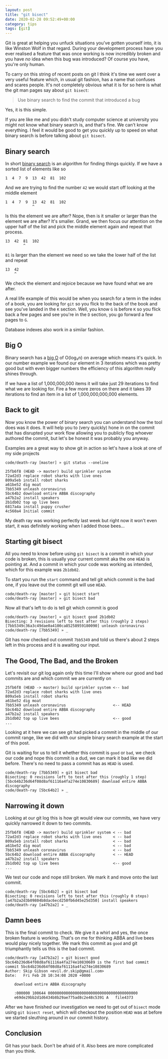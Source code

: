 ```yaml
---
layout: post
title: "git bisect"
date: 2020-02-28 09:52:49+00:00
category: tips
tags: [git]
---
```


Git is great at helping you unfuck situations you've gotten yourself into, it is
like Winston Wolf in that regard. During your development process have you ever
realised a feature that was once working is now incredibly broken and you have
_no_ idea when this bug was introduced? Of course you have, you're only human.

To carry on this string of recent posts on git I think it's time we went over a very
useful feature which, in usual git fashion, has a name that confuses and scares
people. It's not completely obvious what it is for so here is what the git man
pages say about `git bisect`:

> Use binary search to find the commit that introduced a bug

Yes, it is this simple.

If you are like me and you didn't study computer science at university you might
not know what binary search is, and that's fine. We can't know everything. I feel
it would be good to get you quickly up to speed on what binary search is before
talking about `git bisect`.

## Binary search

In short [binary search](https://en.wikipedia.org/wiki/Tree_sort) is an
algorithm for finding things quickly. If we have a sorted list of elements like
so

```
1  4  7  9  13  42  81  102
```

And we are trying to find the number `42` we would start off looking at the
middle element

```
1  4  7  9  13  42  81  102
            ^
```

Is this the element we are after? Nope, then is it smaller or larger than the
element we are after? It's smaller. Grand, we then focus our attention on the
upper half of the list and pick the middle element again and repeat that
process.


```
13  42  81  102
        ^
```

`81` is larger than the element we need so we take the lower half of the list
and repeat


```
13  42
    ^
```

We check the element and rejoice because we have found what we are after.

A real life example of this would be when you search for a term in the index of
a book, you are looking for `git` so you flick to the back of the book and see
you've landed in the `K` section. Well,  you know `G` is before `K` so you flick
back a few pages and see you're in the `D` section, you go forward a few pages
to `G`.

Database indexes also work in a similar fashion.

## Big O

Binary search has a [big O](https://en.wikipedia.org/wiki/Big_O_notation) of
O(log₂n) on average which means it's quick. In our number example we found our
element in 3 iterations which was pretty good but with even bigger numbers the
efficiency of this algorithm really shines through.

If we have a list of 1,000,000,000 items it will take just 29 iterations to find
what we are looking for. Fire a few more zeros on there and it takes 39
iterations to find an item in a list of 1,000,000,000,000 elements.

## Back to git

Now you know the power of binary search you can understand how the tool does was
it does. It will help you to (very quickly) hone in on the commit that has disrupted
your work flow allowing you to publicly flog whoever authored the commit, but
let's be honest it was probably you anyway.

Examples are a great way to show git in action so let's have a look at one of my
side projects

```
code/death-ray [master] » git status --oneline

25fb6f8 (HEAD -> master) build sprinkler system
72ad2d3 replace robot sharks with live ones
809a5eb install robot sharks
a61be52 dig moat
7bb5349 unleash coronavirus
5bc64b2 download entire ABBA discography
a47b2a2 install speakers
2b1db02 top up live bees
6817a4a install puppy crusher
4c560a4 Initial commit
```

My death ray was working perfectly last week but right now it won't even start,
it was definitely working when I added those bees...

## Starting git bisect

All you need to know before using `git bisect` is a commit in which your code is
broken, this is usually your current commit aka the one `HEAD` is pointing at.
And a commit in which your code was working as intended, which for this example
was `2b1db02`.

To start you run the `start` command and tell git which commit is the bad one,
if you leave out the commit git will use `HEAD`.

```
code/death-ray [master] » git bisect start
code/death-ray [master] » git bisect bad
```

Now all that's left to do is tell git which commit is good

```
code/death-ray [master] » git bisect good 2b1db02
Bisecting: 3 revisions left to test after this (roughly 2 steps)
[7bb5349c36a3c49dae0a4100ca85258959180090] unleash coronavirus
code/death-ray [7bb5349] » _
```

Git has now checked out commit `7bb5349` and told us there's about 2 steps left
in this process and it is awaiting our input.

## The Good, The Bad, and the Broken

Let's revisit our git log again only this time I'll show where our good and bad
commits are and which commit we are currently on

```
25fb6f8 (HEAD -> master) build sprinkler system <-- bad
72ad2d3 replace robot sharks with live ones
809a5eb install robot sharks
a61be52 dig moat
7bb5349 unleash coronavirus                     <-- HEAD
5bc64b2 download entire ABBA discography
a47b2a2 install speakers
2b1db02 top up live bees                        <-- good
...
```

Looking at it here we can see git had picked a commit in the middle of our
commit range, like we did with our simple binary search example at the start
of this post.

Git is waiting for us to tell it whether this commit is `good` or `bad`, we
check our code and nope this commit is a dud, we can mark it bad like we did
before. There's no need to pass a commit has as `HEAD` is used.

```
code/death-ray [7bb5349] » git bisect bad
Bisecting: 0 revisions left to test after this (roughly 1 step)
[5bc64b236d64f08d8af61116a4fa274e10830689] download entire ABBA discography
code/death-ray [5bc64b2] » _
```

## Narrowing it down

Looking at our git log this is how git would view our commits, we have very
quickly narrowed it down to two commits.

```
25fb6f8 (HEAD -> master) build sprinkler system < -- bad
72ad2d3 replace robot sharks with live ones     < -- bad
809a5eb install robot sharks                    < -- bad
a61be52 dig moat                                < -- bad
7bb5349 unleash coronavirus                     < -- bad
5bc64b2 download entire ABBA discography        < -- HEAD
a47b2a2 install speakers
2b1db02 top up live bees                        <-- good
...
```

We test our code and nope still broken. We mark it and move onto the last
commit.

```
code/death-ray [5bc64b2] » git bisect bad
Bisecting: 0 revisions left to test after this (roughly 0 steps)
[a47b2a2d3b09804b8dac6ecd250fb6d45e25d350] install speakers
code/death-ray [a47b2a2] » _
```

## Damn bees

This is the final commit to check. We give it a whirl and yes, the once broken
feature is working. That's on me for thinking ABBA and live bees would play
nicely together. We mark this commit as `good` and git triumphantly tells us
this is the bad commit.

```
code/death-ray [a47b2a2] » git bisect good
5bc64b236d64f08d8af61116a4fa274e10830689 is the first bad commit
commit 5bc64b236d64f08d8af61116a4fa274e10830689
Author: Skip Gibson <evil.dr.skip@gmail.com>
Date:   Fri Feb 28 10:34:08 2020 +0000

    download entire ABBA discography

    :000000 100644 0000000000000000000000000000000000000000
    e69de29bb2d1d6434b8b29ae775ad8c2e48c5391 A   file4373
```

 After we have finished our investigation we need to get out of `bisect` mode
 using `git bisect reset`, which will checkout the position `HEAD` was at before
 we started sleuthing around in our commit history.

## Conclusion

Git has your back. Don't be afraid of it. Also bees are more complicated than
you think.

